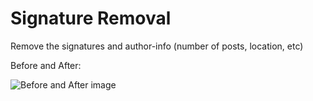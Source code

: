 # Signature Removal

Remove the signatures and author-info (number of posts, location, etc)

Before and After:

![Before and After image](http://i.imgur.com/PONb6Hb.png "Before and After")
